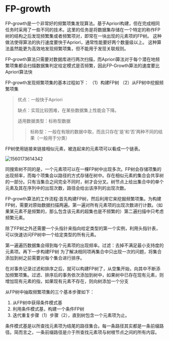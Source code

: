 # FP-growth
FP-growth是一个非常好的频繁项集发现算法。基于Apriori构建，但在完成相同任务时采用了一些不同的技术。这里的任务是将数据集存储在一个特定的称作FP树的结构之后发现频繁集或者频繁项对，即常在一块出现的元素项的FP树。
这种做法使得算法的执行速度要快于Apriori，通常性能要好两个数量级以上。
这种算法虽然能更为高效地发现频繁项集，但不能用于发现关联规则。

FP-growth算法只需要对数据库进行两次扫描，而Apriori算法对于每个潜在地频繁项集都会扫描数据集判定给定模式是否频繁，因此FP-Growth算法的速度要比Apriori算法快

FP-growth发现频繁项集的基本过程如下：
（1）构建FP树
（2）从FP树中挖掘频繁项集

> 优点：一般快于Apriori
>
> 缺点：实现比较困难，在某些数据集上性能会下降。
>
> 适用数据类型：标称型数据
>
> > 标称型：一般在有限的数据中取，而且只存在‘是’和‘否’两种不同的结果（一般用于分类）

FP树使用链接来链接相似元素，被连起来的元素项可以看成一个链表。

![1560173614342](C:\Users\付蓉\AppData\Roaming\Typora\typora-user-images\1560173614342.png)



同搜索树不同的是，一个元素项可以在一棵FP树中出现多次。FP树会存储项集的出现频率，而每个项集会以路径的方式存储在树中。存在相似元素的集合会共享树的一部分。只有当集合之间完全不同时，树才会分叉。树节点上给出集合中的单个元素及其在序列中的出现次数，路径会给出该序列的出现次数。

FP-growth算法的工作流程:首先构建FP树，然后利用它来挖掘频繁项集。为构建FP树，需要对原始数据扫描两遍。第一遍对所有元素项的出现次数进行计数。（如果某元素不是频繁的，那么包含该元素的超集也是不频繁的）第二遍扫描中只考虑频繁元素。

除了FP树之外还需要一个头指针来指向给定类型的第一个实例，利用头指针表，可以快速访问FP树中一个给定类型的所有元素。

第一遍遍历数据集会得到每个元素项的出现频率。过滤：去掉不满足最小支持度的元素项。再下一步构建FP树
为了解决相同项再集合中只出现一次的问题，将集合添加到树之前需要对每个集合进行排序。

在对事务记录过滤和排序之后，就可以构建FP树了，从空集开始，向其中不断添加频繁项集。过滤、排序后的事务依次添加到树中，如果树中已存在现有元素，则增加现有元素的指，如果现有元素不存在，则向树添加一个分支

从FP树中抽取频繁项集的三个基本步骤如下：
1. 从FP树中获得条件模式基
2. 利用条件模式基，构建一个条件FP树
3. 迭代重复步骤（1）步骤（2），直到树包含一个元素项为止。

条件模式基是以所查找元素项为结尾的路径集合。每一条路径其实都是一条前缀路径。简而言之，一条前缀路径是介于所查找元素项与树根节点之间的所有内容。
